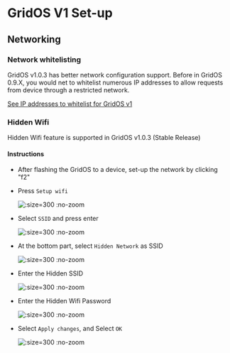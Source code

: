 # GridOS V1 Set-up

## Networking

### Network whitelisting
GridOS v1.0.3 has better network configuration support. Before in GridOS 0.9.X, you would net to whitelist numerous IP addresses to allow requests from device through a restricted network.

[See IP addresses to whitelist for GridOS v1](/general/network-requirements?id=gridos-v1)

### Hidden Wifi
Hidden Wifi feature is supported in GridOS v1.0.3 (Stable Release)

#### Instructions

  - After flashing the GridOS to a device, set-up the network by clicking "f2"

  - Press `Setup wifi`

    ![](/assets/hidden-wifi/1-setup-wifi.png ":size=300 :no-zoom")

  - Select `SSID` and press enter

    ![](/assets/hidden-wifi/2-select-ssid.png ":size=300 :no-zoom")

  - At the bottom part, select `Hidden Network` as SSID

    ![](/assets/hidden-wifi/3-select-hidden-network.png ":size=300 :no-zoom")
  
  - Enter the Hidden SSID

    ![](/assets/hidden-wifi/4-enter-hidden-ssid.png ":size=300 :no-zoom")

  - Enter the Hidden Wifi Password

    ![](/assets/hidden-wifi/5-enter-wifi-password.png ":size=300 :no-zoom")

  - Select `Apply changes`, and Select `OK`

    ![](/assets/hidden-wifi/6-apply-changes.png ":size=300 :no-zoom")